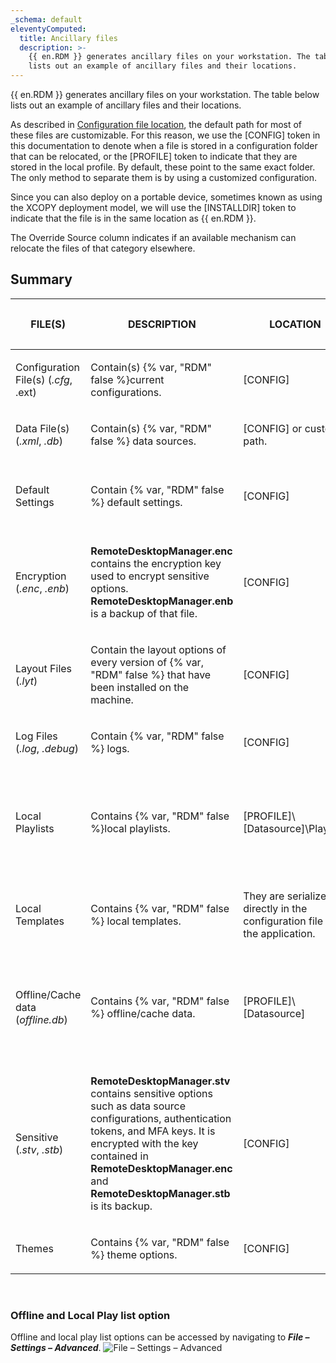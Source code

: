 ```yaml
---
_schema: default
eleventyComputed:
  title: Ancillary files
  description: >-
    {{ en.RDM }} generates ancillary files on your workstation. The table below
    lists out an example of ancillary files and their locations.
---
```

{{ en.RDM }} generates ancillary files on your workstation. The table below lists out an example of ancillary files and their locations.

As described in [Configuration file location](/rdm/windows/installation/client/configuration-file-location/), the default path for most of these files are customizable. For this reason, we use the \[CONFIG\] token in this documentation to denote when a file is stored in a configuration folder that can be relocated, or the \[PROFILE\] token to indicate that they are stored in the local profile. By default, these point to the same exact folder. The only method to separate them is by using a customized configuration.

Since you can also deploy on a portable device, sometimes known as using the XCOPY deployment model, we will use the \[INSTALLDIR\] token to indicate that the file is in the same location as {{ en.RDM }}.

The Override Source column indicates if an available mechanism can relocate the files of that category elsewhere.

## Summary

<table><thead><tr><th><p><strong>FILE(S)</strong></p></th><th><p><strong>DESCRIPTION</strong></p></th><th><p><strong>LOCATION</strong></p></th><th><p><strong>OVERRIDE SOURCE</strong></p></th></tr></thead><tbody><tr><td><p>Configuration File(s) (<em>.cfg</em>, .ext)</p></td><td><p>Contain(s) {% var, "RDM" false %}current configurations.</p></td><td><p>[CONFIG]</p></td><td><p>None</p></td></tr><tr><td><p>Data File(s) (<em>.xml</em>, <em>.db</em>)</p></td><td><p>Contain(s) {% var, "RDM" false %}    data sources.</p></td><td><p>[CONFIG] or custom path.</p></td><td><p>None</p></td></tr><tr><td><p>Default Settings</p></td><td><p>Contain {% var, "RDM" false %} default settings.</p></td><td><p>[CONFIG]</p></td><td><p>Data source settings (System Settings)</p></td></tr><tr><td><p>Encryption (<em>.enc</em>, <em>.enb</em>)</p></td><td><p><strong>RemoteDesktopManager.enc</strong> contains the encryption key used to encrypt sensitive options. <strong>RemoteDesktopManager.enb</strong> is a backup of that file.</p></td><td><p>[CONFIG]</p></td><td><p>None</p></td></tr><tr><td><p>Layout Files (<em>.lyt</em>)</p></td><td><p>Contain the layout options of every version of {% var, "RDM" false %} that have been installed on the machine.</p></td><td><p>[CONFIG]</p></td><td><p>None</p></td></tr><tr><td><p>Log Files (<em>.log</em>, <em>.debug</em>)</p></td><td><p>Contain {% var, "RDM" false %} logs.</p></td><td><p>[CONFIG]</p></td><td><p>None</p></td></tr><tr><td><p>Local Playlists</p></td><td><p>Contains {% var, "RDM" false %}local playlists.</p></td><td><p>[PROFILE]\[Datasource]\Playlists</p></td><td><p>Use application directory for local playlist will use instead [INSTALLDIR]</p></td></tr><tr><td><p>Local Templates</p></td><td><p>Contains {% var, "RDM" false %}    local templates.</p></td><td><p>They are serialized directly in the configuration file of the application.</p></td><td><p>None</p></td></tr><tr><td><p>Offline/Cache data (<em>offline.db</em>)</p></td><td><p>Contains {% var, "RDM" false %} offline/cache data.</p></td><td><p>[PROFILE]\[Datasource]</p></td><td><p>Use application directory for online cache will use instead [INSTALLDIR]</p></td></tr><tr><td><p>Sensitive (<em>.stv</em>, <em>.stb</em>)</p></td><td><p><strong>RemoteDesktopManager.stv</strong> contains sensitive options such as data source configurations, authentication tokens, and MFA keys. It is encrypted with the key contained in <strong>RemoteDesktopManager.enc</strong> and <strong>RemoteDesktopManager.stb</strong> is its backup.</p></td><td><p>[CONFIG]</p></td><td><p>None</p></td></tr><tr><td><p>Themes</p></td><td><p>Contains {% var, "RDM" false %}    theme options.</p></td><td><p>[CONFIG]</p></td><td><p>None</p></td></tr></tbody></table>

&nbsp;

### Offline and Local Play list option

Offline and local play list options can be accessed by navigating to ***File – Settings – Advanced***. ![File – Settings – Advanced](https://cdnweb.devolutions.net/docs/RDMW6081_2024_2.png "File – Settings – Advanced")